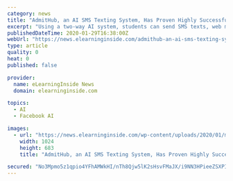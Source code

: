 ```yaml
---
category: news
title: "AdmitHub, an AI SMS Texting System, Has Proven Highly Successful at Boosting Student Success. It Also Targets Ads and Takes Ownership of Student Data."
excerpt: "Using a two-way AI system, students can send SMS texts, web messages, and use Facebook Messenger to learn about details regarding admission ... “We have been able to verify not only that it works, but that it works very effectively,” Renick said. “And our research shows that, while it has helped students from all demographic groups ..."
publishedDateTime: 2020-01-29T16:38:00Z
webUrl: "https://news.elearninginside.com/admithub-an-ai-sms-texting-system-has-proven-highly-successful-at-boosting-student-success-it-also-targets-ads-and-takes-ownership-of-student-data/"
type: article
quality: 0
heat: 0
published: false

provider:
  name: eLearningInside News
  domain: elearninginside.com

topics:
  - AI
  - Facebook AI

images:
  - url: "https://news.elearninginside.com/wp-content/uploads/2020/01/markus-spiske-VZnmCtD5KdI-unsplash-1024x683.jpg"
    width: 1024
    height: 683
    title: "AdmitHub, an AI SMS Texting System, Has Proven Highly Successful at Boosting Student Success. It Also Targets Ads and Takes Ownership of Student Data."

secured: "No3Mpmo5z1qpio4YFhAMWkHI/nTh8Qjw5lK2sHsvFMaJX/i9NN3HPieeZSXPI62wS9xqgLYxj3NT3mH6HzEPs7f6XkDBiDu4J7bf2EhMdmi1oIeHqXf0/71FwTT6v55h837Df1Wv4IN++5wa4vDQVmI3hIyUuAhEjmRfWx8nefanjNYtggQYaN7Z7wb2qMJJiMYicqCLPa92yWgkQ8l2CYcyuEaJG0Rp/Wi0I3t7pc7GVvTm/PixOzxT4hMLGeJ3U++aRIejkewFSDxOrXPmslKScp0nVCXq0i4rIyY7mIlZxduFm6c1M8E2qifpKzel1wus8XSH2b+bAro5s9P1RjZac0jD2UxGly5gcFxQY2WLFOvEqRJys+KkU2C2u1Q1JcW5e2rc69Dt0kXqwIPOWqdrFyc/1BqhoaSn8p3QR1CPBz0hdLGqy1LpvYaCSwOFZ7QzwbqTgLSiZeVb9HHLSe01oL5np0YP3mAHNWxUp44=;sYgbETtEVHXgripOPpQJhg=="
---
```


